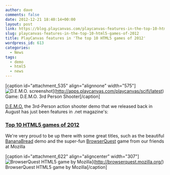 ```yaml
---
author: dave
comments: false
date: 2012-12-21 18:40:14+00:00
layout: post
link: https://blog.playcanvas.com/playcanvas-features-in-the-top-10-html5-games-of-2012/
slug: playcanvas-features-in-the-top-10-html5-games-of-2012
title: PlayCanvas features in 'The top 10 HTML5 games of 2012'
wordpress_id: 613
categories:
  - News
tags:
  - demo
  - html5
  - news
---
```


[caption id="attachment_535" align="alignnone" width="575"]![D.E.M.O. screenshot](https://playcanvas.com/wp-content/uploads/2012/05/scifi.jpg)](http://apps.playcanvas.com/playcanvas/scifi/latest) Game: D.E.M.O. 3rd Person Shooter[/caption]

[D.E.M.O.](http://apps.playcanvas.com/playcanvas/scifi/latest) the 3rd-Person action shooter demo that we released back in August has just been features in .net magazine's:

### [Top 10 HTML5 games of 2012](http://www.netmagazine.com/features/top-10-html5-games-2012)

We're very proud to be up there with some great titles, such as the beautiful [BananaBread](https://developer.mozilla.org/en-US/demos/detail/bananabread) demo and the super-fun [BrowserQuest](http://browserquest.mozilla.org/) game from our friends at Mozilla

[caption id="attachment_622" align="aligncenter" width="307"]![BrowserQuest HTML5 game by Mozilla](https://playcanvas.com/wp-content/uploads/2012/12/BrowserQuest.jpg)](http://browserquest.mozilla.org/) BrowserQuest HTML5 game by Mozilla[/caption]
